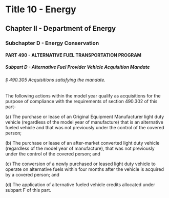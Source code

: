 
# Title 10 - Energy
## Chapter II - Department of Energy
### Subchapter D - Energy Conservation
#### PART 490 - ALTERNATIVE FUEL TRANSPORTATION PROGRAM
##### Subpart D - Alternative Fuel Provider Vehicle Acquisition Mandate
###### § 490.305 Acquisitions satisfying the mandate.

The following actions within the model year qualify as acquisitions for the purpose of compliance with the requirements of section 490.302 of this part-

(a) The purchase or lease of an Original Equipment Manufacturer light duty vehicle (regardless of the model year of manufacture) that is an alternative fueled vehicle and that was not previously under the control of the covered person;

(b) The purchase or lease of an after-market converted light duty vehicle (regardless of the model year of manufacture), that was not previously under the control of the covered person; and

(c) The conversion of a newly purchased or leased light duty vehicle to operate on alternative fuels within four months after the vehicle is acquired by a covered person; and

(d) The application of alternative fueled vehicle credits allocated under subpart F of this part.
